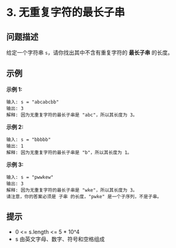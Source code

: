 # 3. 无重复字符的最长子串

## 问题描述

给定一个字符串 `s`，请你找出其中不含有重复字符的 **最长子串** 的长度。

## 示例

**示例 1:**

```
输入: s = "abcabcbb"
输出: 3
解释: 因为无重复字符的最长子串是 "abc"，所以其长度为 3。
```

**示例 2:**

```
输入: s = "bbbbb"
输出: 1
解释: 因为无重复字符的最长子串是 "b"，所以其长度为 1。
```

**示例 3:**

```
输入: s = "pwwkew"
输出: 3
解释: 因为无重复字符的最长子串是 "wke"，所以其长度为 3。
请注意，你的答案必须是 子串 的长度，"pwke" 是一个子序列，不是子串。
```

## 提示

- 0 <= s.length <= 5 \* 10^4
- s 由英文字母、数字、符号和空格组成
